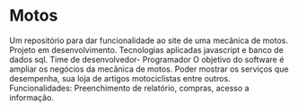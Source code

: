 # Motos
Um repositório para dar funcionalidade ao site de uma mecânica de motos.
Projeto em desenvolvimento.
Tecnologias aplicadas javascript e banco de dados sql.
Time de desenvolvedor- Programador
O objetivo do software é ampliar os negócios da mecânica de motos. Poder mostrar os serviços que desempenha, sua loja de artigos motociclistas entre outros.
Funcionalidades: Preenchimento de relatório, compras, acesso a informação.
